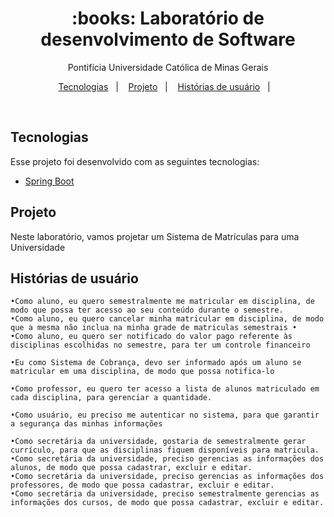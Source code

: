
<h1 align="center">
    :books: Laboratório de desenvolvimento de Software
</h1>

<p align="center">
  Pontifícia Universidade Católica de Minas Gerais
</p>

<p align="center">
  <a href="#Tecnologias">Tecnologias</a>&nbsp;&nbsp;&nbsp;|&nbsp;&nbsp;&nbsp;
  <a href="#Projeto">Projeto</a>&nbsp;&nbsp;&nbsp;|&nbsp;&nbsp;&nbsp;
  <a href="#Histórias de usuário">Histórias de usuário</a>&nbsp;&nbsp;&nbsp;|&nbsp;&nbsp;&nbsp;
</p>

<br>

## Tecnologias

Esse projeto foi desenvolvido com as seguintes tecnologias:

- [Spring Boot](https://spring.io/)

## Projeto
Neste laboratório, vamos projetar um Sistema de Matrículas para uma Universidade
</br>

## Histórias de usuário
    •Como aluno, eu quero semestralmente me matricular em disciplina, de modo que possa ter acesso ao seu conteúdo durante o semestre.
    •Como aluno, eu quero cancelar minha matricular em disciplina, de modo que a mesma não inclua na minha grade de matriculas semestrais •
    •Como aluno, eu quero ser notificado do valor pago referente às disciplinas escolhidas no semestre, para ter um controle financeiro
    
    •Eu como Sistema de Cobrança, devo ser informado após um aluno se matricular em uma disciplina, de modo que possa notifica-lo 
    
    •Como professor, eu quero ter acesso a lista de alunos matriculado em cada disciplina, para gerenciar a quantidade.
    
    •Como usuário, eu preciso me autenticar no sistema, para que garantir a segurança das minhas informações
    
    •Como secretária da universidade, gostaria de semestralmente gerar currículo, para que as disciplinas fiquem disponíveis para matricula.
    •Como secretária da universidade, preciso gerencias as informações dos alunos, de modo que possa cadastrar, excluir e editar.
    •Como secretária da universidade, preciso gerencias as informações dos professores, de modo que possa cadastrar, excluir e editar.
    •Como secretária da universidade, preciso semestralmente gerencias as informações dos cursos, de modo que possa cadastrar, excluir e editar.

